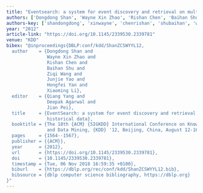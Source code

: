 ```yaml
---
title: "Eventsearch: a system for event discovery and retrieval on multi-type historical data"
authors: ['Dongdong Shan', 'Wayne Xin Zhao', 'Rishan Chen', 'Baihan Shu', 'Ziqi Wang', 'Junjie Yao', 'Hongfei Yan', 'Xiaoming Li']
authors-key: ['shandongdong', 'xinwayne', 'chenrishan', 'shubaihan', 'wangziqi', 'yaojunjie', 'yanhongfei', 'lixiaoming']
year: "2012"
article-link: "https://doi.org/10.1145/2339530.2339781"
venue: "KDD"
bibex: "@inproceedings{DBLP:conf/kdd/ShanZCSWYYL12,
  author    = {Dongdong Shan and
               Wayne Xin Zhao and
               Rishan Chen and
               Baihan Shu and
               Ziqi Wang and
               Junjie Yao and
               Hongfei Yan and
               Xiaoming Li},
  editor    = {Qiang Yang and
               Deepak Agarwal and
               Jian Pei},
  title     = {EventSearch: a system for event discovery and retrieval on multi-type
               historical data},
  booktitle = {The 18th {ACM} {SIGKDD} International Conference on Knowledge Discovery
               and Data Mining, {KDD} '12, Beijing, China, August 12-16, 2012},
  pages     = {1564--1567},
  publisher = {{ACM}},
  year      = {2012},
  url       = {https://doi.org/10.1145/2339530.2339781},
  doi       = {10.1145/2339530.2339781},
  timestamp = {Tue, 06 Nov 2018 16:59:35 +0100},
  biburl    = {https://dblp.org/rec/conf/kdd/ShanZCSWYYL12.bib},
  bibsource = {dblp computer science bibliography, https://dblp.org}
}"
---
```

